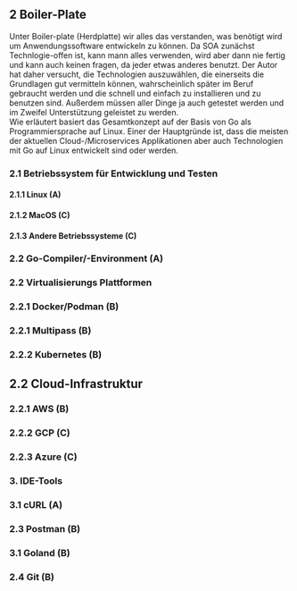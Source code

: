## 2 Boiler-Plate
Unter Boiler-plate (Herdplatte) wir alles das verstanden, was benötigt wird um Anwendungssoftware entwickeln zu können. Da SOA zunächst Technlogie-offen ist, kann mann alles verwenden, wird aber dann nie fertig und kann auch keinen fragen, da jeder etwas anderes benutzt. Der Autor hat daher versucht, die Technologien auszuwählen, die einerseits die Grundlagen gut vermitteln können, wahrscheinlich später im Beruf gebraucht werden und die schnell und einfach zu installieren und zu benutzen sind. Außerdem müssen aller Dinge ja auch getestet werden und im Zweifel Unterstützung geleistet zu werden.  
Wie erläutert basiert das Gesamtkonzept auf der Basis von Go als Programmiersprache auf Linux. Einer der Hauptgründe ist, dass die meisten der aktuellen Cloud-/Microservices Applikationen aber auch Technologien mit Go auf Linux entwickelt sind oder werden.

### 2.1 Betriebssystem für Entwicklung und Testen
#### 2.1.1 Linux (A)
#### 2.1.2 MacOS (C)
#### 2.1.3 Andere Betriebssysteme (C)


### 2.2 Go-Compiler/-Environment (A)

### 2.2 Virtualisierungs Plattformen
### 2.2.1 Docker/Podman (B)
### 2.2.1 Multipass (B)
### 2.2.2 Kubernetes (B)

## 2.2 Cloud-Infrastruktur
### 2.2.1 AWS (B)
### 2.2.2 GCP (C)
### 2.2.3 Azure (C)

### 3. IDE-Tools
### 3.1 cURL (A)
### 2.3 Postman (B)
### 3.1 Goland (B)
### 2.4 Git (B)
